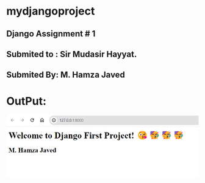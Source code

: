 # mydjangoproject

## Django Assignment # 1
## Submited to : Sir Mudasir Hayyat. 
## Submited By: M. Hamza Javed

# OutPut:

![Alt text](django.png)
